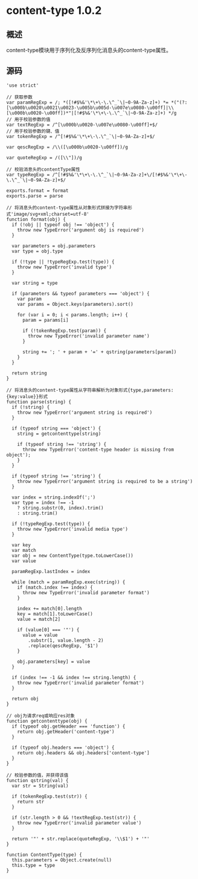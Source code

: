 # content-type 1.0.2

## 概述

content-type模块用于序列化及反序列化消息头的content-type属性。

## 源码

	'use strict'
	
	// 获取参数
	var paramRegExp = /; *([!#$%&'\*\+\-\.\^_`\|~0-9A-Za-z]+) *= *("(?:[\u000b\u0020\u0021\u0023-\u005b\u005d-\u007e\u0080-\u00ff]|\\[\u000b\u0020-\u00ff])*"|[!#$%&'\*\+\-\.\^_`\|~0-9A-Za-z]+) */g
	// 用于校验参数的值
	var textRegExp = /^[\u000b\u0020-\u007e\u0080-\u00ff]+$/
	// 用于校验参数的键、值
	var tokenRegExp = /^[!#$%&'\*\+\-\.\^_`\|~0-9A-Za-z]+$/
	
	var qescRegExp = /\\([\u000b\u0020-\u00ff])/g
	
	var quoteRegExp = /([\\"])/g
	
	// 校验消息头的contentType属性
	var typeRegExp = /^[!#$%&'\*\+\-\.\^_`\|~0-9A-Za-z]+\/[!#$%&'\*\+\-\.\^_`\|~0-9A-Za-z]+$/
	
	exports.format = format
	exports.parse = parse
	
	// 将消息头的content-type属性从对象形式拼接为字符串形式'image/svg+xml;charset=utf-8'
	function format(obj) {
	  if (!obj || typeof obj !== 'object') {
	    throw new TypeError('argument obj is required')
	  }
	
	  var parameters = obj.parameters
	  var type = obj.type
	
	  if (!type || !typeRegExp.test(type)) {
	    throw new TypeError('invalid type')
	  }
	
	  var string = type
	
	  if (parameters && typeof parameters === 'object') {
	    var param
	    var params = Object.keys(parameters).sort()
	
	    for (var i = 0; i < params.length; i++) {
	      param = params[i]
	
	      if (!tokenRegExp.test(param)) {
	        throw new TypeError('invalid parameter name')
	      }
	
	      string += '; ' + param + '=' + qstring(parameters[param])
	    }
	  }
	
	  return string
	}
	
	// 将消息头的content-type属性从字符串解析为对象形式{type,parameters:{key:value}}形式
	function parse(string) {
	  if (!string) {
	    throw new TypeError('argument string is required')
	  }
	
	  if (typeof string === 'object') {
	    string = getcontenttype(string)
	
	    if (typeof string !== 'string') {
	      throw new TypeError('content-type header is missing from object');
	    }
	  }
	
	  if (typeof string !== 'string') {
	    throw new TypeError('argument string is required to be a string')
	  }
	
	  var index = string.indexOf(';')
	  var type = index !== -1
	    ? string.substr(0, index).trim()
	    : string.trim()
	
	  if (!typeRegExp.test(type)) {
	    throw new TypeError('invalid media type')
	  }
	
	  var key
	  var match
	  var obj = new ContentType(type.toLowerCase())
	  var value
	
	  paramRegExp.lastIndex = index
	
	  while (match = paramRegExp.exec(string)) {
	    if (match.index !== index) {
	      throw new TypeError('invalid parameter format')
	    }
	
	    index += match[0].length
	    key = match[1].toLowerCase()
	    value = match[2]
	
	    if (value[0] === '"') {
	      value = value
	        .substr(1, value.length - 2)
	        .replace(qescRegExp, '$1')
	    }
	
	    obj.parameters[key] = value
	  }
	
	  if (index !== -1 && index !== string.length) {
	    throw new TypeError('invalid parameter format')
	  }
	
	  return obj
	}
	
	// obj为请求req或响应res对象
	function getcontenttype(obj) {
	  if (typeof obj.getHeader === 'function') {
	    return obj.getHeader('content-type')
	  }
	
	  if (typeof obj.headers === 'object') {
	    return obj.headers && obj.headers['content-type']
	  }
	}
	
	// 校验参数的值，并获得该值
	function qstring(val) {
	  var str = String(val)
	
	  if (tokenRegExp.test(str)) {
	    return str
	  }
	
	  if (str.length > 0 && !textRegExp.test(str)) {
	    throw new TypeError('invalid parameter value')
	  }
	
	  return '"' + str.replace(quoteRegExp, '\\$1') + '"'
	}
	
	function ContentType(type) {
	  this.parameters = Object.create(null)
	  this.type = type
	}